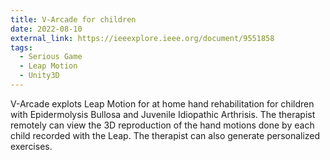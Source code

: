 ```yaml
---
title: V-Arcade for children
date: 2022-08-10
external_link: https://ieeexplore.ieee.org/document/9551858
tags:
  - Serious Game
  - Leap Motion
  - Unity3D
---
```

V-Arcade explots Leap Motion for at home hand rehabilitation for children with Epidermolysis Bullosa and Juvenile Idiopathic Arthrisis. The therapist remotely can view the 3D reproduction of the hand motions done by each child recorded with the Leap. The therapist can also generate personalized exercises.
<!--more-->
